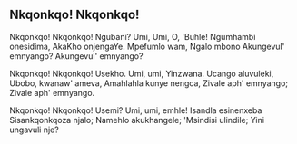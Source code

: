 ## Nkqonkqo! Nkqonkqo!

Nkqonkqo! Nkqonkqo! Ngubani? Umi, Umi, O, 'Buhle!
Ngumhambi onesidima, AkaKho onjengaYe.
Mpefumlo wam, Ngalo mbono
Akungevul' emnyango? Akungevul' emnyango?

Nkqonkqo! Nkqonkqo! Usekho. Umi, umi, Yinzwana.
Ucango aluvuleki, Ubobo, kwanaw' ameva,
Amahlahla kunye nengca,
Zivale aph' emnyango; Zivale aph' emnyango.

Nkqonkqo! Nkqonkqo! Usemi? Umi, umi, emhle!
Isandla esinenxeba Sisankqonkqoza njalo;
Namehlo akukhangele;
'Msindisi ulindile; Yini ungavuli nje?

